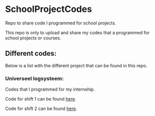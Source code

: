 # SchoolProjectCodes
Repo to share code I programmed for school projects.

This repo is only to upload and share my codes that a programmed for school projects or courses.



## Different codes:
Below is a list with the different project that can be found in this repo.

### Universeel logsysteem:
Codes that I programmed for my internship.

Code for shift 1 can be found [here](InternshipKvernelandMechatronicsBV/Shift1).

Code for shift 2 can be found [here](InternshipKvernelandMechatronicsBV/Shift2).

